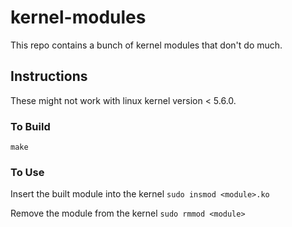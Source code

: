 # kernel-modules

This repo contains a bunch of kernel modules that don't do much.

## Instructions

These might not work with linux kernel version < 5.6.0.

### To Build
```make```

### To Use
Insert the built module into the kernel
```sudo insmod <module>.ko```

Remove the module from the kernel
```sudo rmmod <module>```


